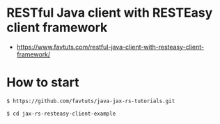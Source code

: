 # RESTful Java client with RESTEasy client framework

* https://www.favtuts.com/restful-java-client-with-resteasy-client-framework/

# How to start

```bash
$ https://github.com/favtuts/java-jax-rs-tutorials.git

$ cd jax-rs-resteasy-client-example
```